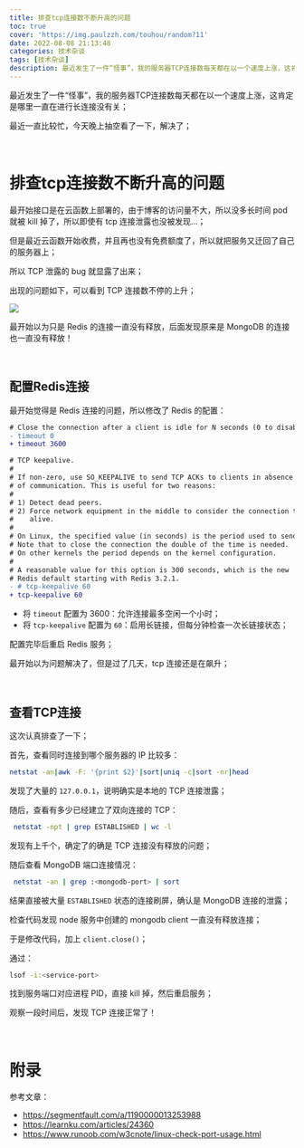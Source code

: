 ```yaml
---
title: 排查tcp连接数不断升高的问题
toc: true
cover: 'https://img.paulzzh.com/touhou/random?11'
date: 2022-08-08 21:13:48
categories: 技术杂谈
tags: [技术杂谈]
description: 最近发生了一件“怪事”，我的服务器TCP连接数每天都在以一个速度上涨，这肯定是哪里一直在进行长连接没有关。最近一直比较忙，今天晚上抽空看了一下，解决了。
---
```


最近发生了一件“怪事”，我的服务器TCP连接数每天都在以一个速度上涨，这肯定是哪里一直在进行长连接没有关；

最近一直比较忙，今天晚上抽空看了一下，解决了；

<br/>

<!--more-->

# **排查tcp连接数不断升高的问题**

最开始接口是在云函数上部署的，由于博客的访问量不大，所以没多长时间 pod 就被 kill 掉了，所以即使有 tcp 连接泄露也没被发现…；

但是最近云函数开始收费，并且再也没有免费额度了，所以就把服务又迁回了自己的服务器上；

所以 TCP 泄露的 bug 就显露了出来；

出现的问题如下，可以看到 TCP 连接数不停的上升；

![](https://raw.gitmirror.com/JasonkayZK/blog_static/master/images/blog_tcp.png)

最开始以为只是 Redis 的连接一直没有释放，后面发现原来是 MongoDB 的连接也一直没有释放！

<br/>

## **配置Redis连接**

最开始觉得是 Redis 连接的问题，所以修改了 Redis 的配置：

```diff
# Close the connection after a client is idle for N seconds (0 to disable)
- timeout 0
+ timeout 3600

# TCP keepalive.
#
# If non-zero, use SO_KEEPALIVE to send TCP ACKs to clients in absence
# of communication. This is useful for two reasons:
#
# 1) Detect dead peers.
# 2) Force network equipment in the middle to consider the connection to be
#    alive.
#
# On Linux, the specified value (in seconds) is the period used to send ACKs.
# Note that to close the connection the double of the time is needed.
# On other kernels the period depends on the kernel configuration.
#
# A reasonable value for this option is 300 seconds, which is the new
# Redis default starting with Redis 3.2.1.
- # tcp-keepalive 60 
+ tcp-keepalive 60
```

-   将 `timeout` 配置为 3600：允许连接最多空闲一个小时；
-   将 `tcp-keepalive` 配置为 `60`：启用长链接，但每分钟检查一次长链接状态；

配置完毕后重启 Redis 服务；

最开始以为问题解决了，但是过了几天，tcp 连接还是在飙升；

<br/>

## **查看TCP连接**

这次认真排查了一下；

首先，查看同时连接到哪个服务器的 IP 比较多：

```bash
netstat -an|awk -F: '{print $2}'|sort|uniq -c|sort -nr|head
```

发现了大量的 `127.0.0.1`，说明确实是本地的 TCP 连接泄露；

随后，查看有多少已经建立了双向连接的 TCP：

```bash
 netstat -npt | grep ESTABLISHED | wc -l
```

发现有上千个，确定了的确是 TCP 连接没有释放的问题；

随后查看 MongoDB 端口连接情况：

```bash
 netstat -an | grep :<mongodb-port> | sort
```

结果直接被大量 `ESTABLISHED` 状态的连接刷屏，确认是 MongoDB 连接的泄露；

检查代码发现 node 服务中创建的 mongodb client 一直没有释放连接；

于是修改代码，加上 `client.close()`；

通过：

```bash
lsof -i:<service-port>
```

找到服务端口对应进程 PID，直接 kill 掉，然后重启服务；

观察一段时间后，发现 TCP 连接正常了！

<br/>

# **附录**

参考文章：

-   https://segmentfault.com/a/1190000013253988
-   https://learnku.com/articles/24360
-   https://www.runoob.com/w3cnote/linux-check-port-usage.html

<br/>
